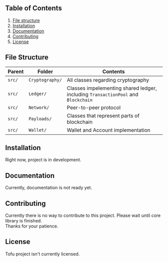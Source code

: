 ## Table of Contents

1. [File structure](#file-structure)
2. [Installation](#installation)
3. [Documentation](#documentation)
4. [Contributing](#contributing)
5. [License](#license)


## File Structure

| Parent | Folder | Contents |
| ------ | ------ | -------- |
| `src/` | `Cryptography/` | All classes regarding cryptography |
| `src/` | `Ledger/` | Classes impelementing shared ledger, including `TransactionPool` and `Blockchain` |
| `src/` | `Network/` | Peer-to-peer protocol |
| `src/` | `Payloads/` | Classes that represent parts of blockchain |
| `src/` | `Wallet/` | Wallet and Account implementation |

## Installation

Right now, project is in development.

## Documentation

Currently, documentation is not ready yet.

## Contributing

Currently there is no way to contribute to this project. Please wait until core library is finished.  
Thanks for your patience.

## License

Tofu project isn't currently licensed.